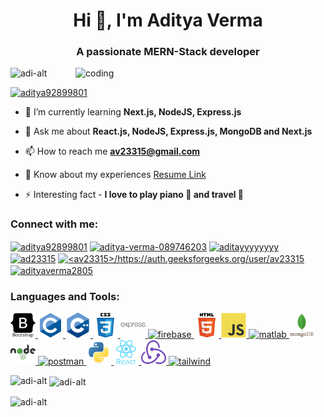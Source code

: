 
<h1 align="center">Hi 👋, I'm Aditya Verma</h1>
<h3 align="center">A passionate MERN-Stack developer</h3>
<img align="right" alt="coding" width="400" src="https://media1.giphy.com/media/JqmupuTVZYaQX5s094/giphy.gif?cid=ecf05e47h2oj8zs8ltwcwqmznytkemdk8lam5j3afrce9g90&ep=v1_gifs_search&rid=giphy.gif&ct=g">


<p align="left"> <img src="https://komarev.com/ghpvc/?username=adi-alt&label=Profile%20views&color=0e75b6&style=flat" alt="adi-alt" /> </p>

<p align="left"> <a href="https://twitter.com/aditya92899801" target="blank"><img src="https://img.shields.io/twitter/follow/aditya92899801?logo=twitter&style=for-the-badge" alt="aditya92899801" /></a> </p>

- 🌱 I’m currently learning **Next.js, NodeJS, Express.js**

- 💬 Ask me about **React.js, NodeJS, Express.js, MongoDB and Next.js**

- 📫 How to reach me **av23315@gmail.com**

- 📄 Know about my experiences [Resume Link](https://drive.google.com/file/d/1UmivRQiHGhnJ04vQv39O-xK1c3A5kp_f/view?usp=sharing)

- ⚡ Interesting fact - **I love to play piano 🎹 and travel 🧳**

<h3 align="left">Connect with me:</h3>
<p align="left">
<a href="https://twitter.com/aditya92899801" target="blank"><img align="center" src="https://raw.githubusercontent.com/rahuldkjain/github-profile-readme-generator/master/src/images/icons/Social/twitter.svg" alt="aditya92899801" height="30" width="40" /></a>
<a href="https://linkedin.com/in/aditya-verma-089746203" target="blank"><img align="center" src="https://raw.githubusercontent.com/rahuldkjain/github-profile-readme-generator/master/src/images/icons/Social/linked-in-alt.svg" alt="aditya-verma-089746203" height="30" width="40" /></a>
<a href="https://instagram.com/aditayyyyyyyyy" target="blank"><img align="center" src="https://raw.githubusercontent.com/rahuldkjain/github-profile-readme-generator/master/src/images/icons/Social/instagram.svg" alt="aditayyyyyyyy" height="30" width="40" /></a>
<a href="https://www.leetcode.com/ad23315" target="blank"><img align="center" src="https://raw.githubusercontent.com/rahuldkjain/github-profile-readme-generator/master/src/images/icons/Social/leet-code.svg" alt="ad23315" height="30" width="40" /></a>
<a href="https://auth.geeksforgeeks.org/user/<av23315>/https://auth.geeksforgeeks.org/user/av23315" target="blank"><img align="center" src="https://raw.githubusercontent.com/rahuldkjain/github-profile-readme-generator/master/src/images/icons/Social/geeks-for-geeks.svg" alt="<av23315>/https://auth.geeksforgeeks.org/user/av23315" height="30" width="40" /></a>
<a href="https://discord.gg/adityaverma2805" target="blank"><img align="center" src="https://raw.githubusercontent.com/rahuldkjain/github-profile-readme-generator/master/src/images/icons/Social/discord.svg" alt="adityaverma2805" height="30" width="40" /></a>
</p>

<h3 align="left">Languages and Tools:</h3>
<p align="left"> <a href="https://getbootstrap.com" target="_blank" rel="noreferrer"> <img src="https://raw.githubusercontent.com/devicons/devicon/master/icons/bootstrap/bootstrap-plain-wordmark.svg" alt="bootstrap" width="40" height="40"/> </a> <a href="https://www.cprogramming.com/" target="_blank" rel="noreferrer"> <img src="https://raw.githubusercontent.com/devicons/devicon/master/icons/c/c-original.svg" alt="c" width="40" height="40"/> </a> <a href="https://www.w3schools.com/cpp/" target="_blank" rel="noreferrer"> <img src="https://raw.githubusercontent.com/devicons/devicon/master/icons/cplusplus/cplusplus-original.svg" alt="cplusplus" width="40" height="40"/> </a> <a href="https://www.w3schools.com/css/" target="_blank" rel="noreferrer"> <img src="https://raw.githubusercontent.com/devicons/devicon/master/icons/css3/css3-original-wordmark.svg" alt="css3" width="40" height="40"/> </a> <a href="https://expressjs.com" target="_blank" rel="noreferrer"> <img src="https://raw.githubusercontent.com/devicons/devicon/master/icons/express/express-original-wordmark.svg" alt="express" width="40" height="40"/> </a> <a href="https://firebase.google.com/" target="_blank" rel="noreferrer"> <img src="https://www.vectorlogo.zone/logos/firebase/firebase-icon.svg" alt="firebase" width="40" height="40"/> </a> <a href="https://www.w3.org/html/" target="_blank" rel="noreferrer"> <img src="https://raw.githubusercontent.com/devicons/devicon/master/icons/html5/html5-original-wordmark.svg" alt="html5" width="40" height="40"/> </a> <a href="https://developer.mozilla.org/en-US/docs/Web/JavaScript" target="_blank" rel="noreferrer"> <img src="https://raw.githubusercontent.com/devicons/devicon/master/icons/javascript/javascript-original.svg" alt="javascript" width="40" height="40"/> </a> <a href="https://www.mathworks.com/" target="_blank" rel="noreferrer"> <img src="https://upload.wikimedia.org/wikipedia/commons/2/21/Matlab_Logo.png" alt="matlab" width="40" height="40"/> </a> <a href="https://www.mongodb.com/" target="_blank" rel="noreferrer"> <img src="https://raw.githubusercontent.com/devicons/devicon/master/icons/mongodb/mongodb-original-wordmark.svg" alt="mongodb" width="40" height="40"/> </a> <a href="https://nodejs.org" target="_blank" rel="noreferrer"> <img src="https://raw.githubusercontent.com/devicons/devicon/master/icons/nodejs/nodejs-original-wordmark.svg" alt="nodejs" width="40" height="40"/> </a> <a href="https://postman.com" target="_blank" rel="noreferrer"> <img src="https://www.vectorlogo.zone/logos/getpostman/getpostman-icon.svg" alt="postman" width="40" height="40"/> </a> <a href="https://www.python.org" target="_blank" rel="noreferrer"> <img src="https://raw.githubusercontent.com/devicons/devicon/master/icons/python/python-original.svg" alt="python" width="40" height="40"/> </a> <a href="https://reactjs.org/" target="_blank" rel="noreferrer"> <img src="https://raw.githubusercontent.com/devicons/devicon/master/icons/react/react-original-wordmark.svg" alt="react" width="40" height="40"/> </a> <a href="https://redux.js.org" target="_blank" rel="noreferrer"> <img src="https://raw.githubusercontent.com/devicons/devicon/master/icons/redux/redux-original.svg" alt="redux" width="40" height="40"/> </a> <a href="https://tailwindcss.com/" target="_blank" rel="noreferrer"> <img src="https://www.vectorlogo.zone/logos/tailwindcss/tailwindcss-icon.svg" alt="tailwind" width="40" height="40"/> </a> </p>

<p><img align="left" src="https://github-readme-stats.vercel.app/api/top-langs?username=adi-alt&show_icons=true&locale=en&layout=compact" alt="adi-alt" /></p>

<p>&nbsp;<img align="center" src="https://github-readme-stats.vercel.app/api?username=adi-alt&show_icons=true&locale=en" alt="adi-alt" /></p>

<p><img align="center" src="https://github-readme-streak-stats.herokuapp.com/?user=adi-alt&" alt="adi-alt" /></p>
